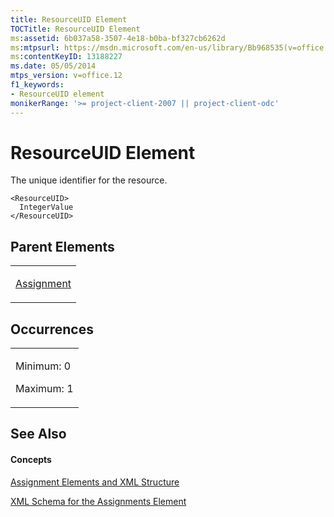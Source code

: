 ```yaml
---
title: ResourceUID Element
TOCTitle: ResourceUID Element
ms:assetid: 6b037a58-3507-4e18-b0ba-bf327cb6262d
ms:mtpsurl: https://msdn.microsoft.com/en-us/library/Bb968535(v=office.12)
ms:contentKeyID: 13188227
ms.date: 05/05/2014
mtps_version: v=office.12
f1_keywords:
- ResourceUID element
monikerRange: '>= project-client-2007 || project-client-odc'
---
```


# ResourceUID Element




The unique identifier for the resource.

    <ResourceUID>
      IntegerValue
    </ResourceUID>

## Parent Elements

<table>
<colgroup>
<col style="width: 100%" />
</colgroup>
<tbody>
<tr class="odd">
<td><p><a href="bb968611(v=office.12).md">Assignment</a></p></td>
</tr>
</tbody>
</table>

## Occurrences

<table>
<colgroup>
<col style="width: 100%" />
</colgroup>
<tbody>
<tr class="odd">
<td><p>Minimum: 0</p>
<p>Maximum: 1</p></td>
</tr>
</tbody>
</table>

## See Also

#### Concepts

[Assignment Elements and XML Structure](assignment-elements-and-xml-structure.md)

[XML Schema for the Assignments Element](xml-schema-for-the-assignments-element.md)

